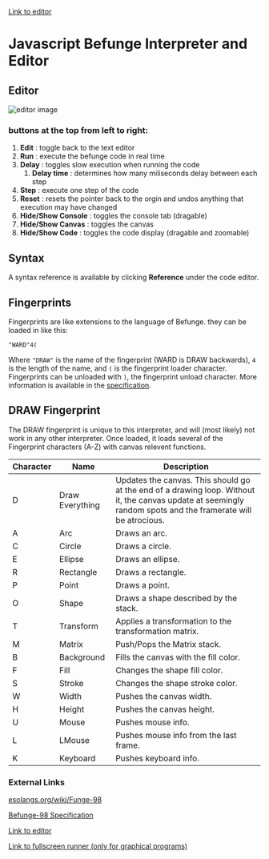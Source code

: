 [Link to editor](http://efhiii.github.io/games/befunge)
# Javascript Befunge Interpreter and Editor
## Editor
![editor image](https://i.imgur.com/ms81Bms.png)
### buttons at the top from left to right:
1. **Edit** : toggle back to the text editor
2. **Run** : execute the befunge code in real time
3. **Delay** : toggles slow execution when running the code
    1. **Delay time** : determines how many miliseconds delay between each step
4. **Step** : execute one step of the code
5. **Reset** : resets the pointer back to the orgin and undos anything that execution may have changed
6. **Hide/Show Console** : toggles the console tab (dragable)
7. **Hide/Show Canvas** : toggles the canvas
8. **Hide/Show Code** : toggles the code display (dragable and zoomable)
## Syntax
A syntax reference is available by clicking **Reference** under the code editor.
## Fingerprints
Fingerprints are like extensions to the language of Befunge. they can be loaded in like this:
```
"WARD"4(
```
Where `"DRAW"` is the name of the fingerprint (WARD is DRAW backwards), `4` is the length of the name, and `(` is the fingerprint loader character. Fingerprints can be unloaded with `)`, the fingerprint unload character. More information is available in the [specification](https://github.com/catseye/Funge-98/blob/master/doc/funge98.markdown).
## DRAW Fingerprint
The DRAW fingerprint is unique to this interpreter, and will (most likely) not work in any other interpreter. Once loaded, it loads several of the Fingerprint characters (A-Z) with canvas relevent functions. 

| Character | Name | Description |
| --------- | ---- | ----------- |
| D | Draw Everything | Updates the canvas. This should go at the end of a drawing loop. Without it, the canvas update at seemingly random spots and the framerate will be atrocious. |
| A | Arc | Draws an arc. |
| C | Circle | Draws a circle. |
| E | Ellipse | Draws an ellipse. |
| R | Rectangle | Draws a rectangle. |
| P | Point | Draws a point. |
| O | Shape | Draws a shape described by the stack. |
| T | Transform | Applies a transformation to the transformation matrix. |
| M | Matrix | Push/Pops the Matrix stack. |
| B | Background | Fills the canvas with the fill color. |
| F | Fill | Changes the shape fill color. |
| S | Stroke | Changes the shape stroke color. |
| W | Width | Pushes the canvas width. |
| H | Height | Pushes the canvas height. |
| U | Mouse | Pushes mouse info. |
| L | LMouse | Pushes mouse info from the last frame. |
| K | Keyboard | Pushes keyboard info. |

### External Links
[esolangs.org/wiki/Funge-98](https://esolangs.org/wiki/Funge-98)

[Befunge-98 Specification](https://github.com/catseye/Funge-98/blob/master/doc/funge98.markdown)

[Link to editor](http://efhiii.github.io/games/befunge)

[Link to fullscreen runner (only for graphical programs)](https://efhiii.github.io/games/befunge/befungerunner)
